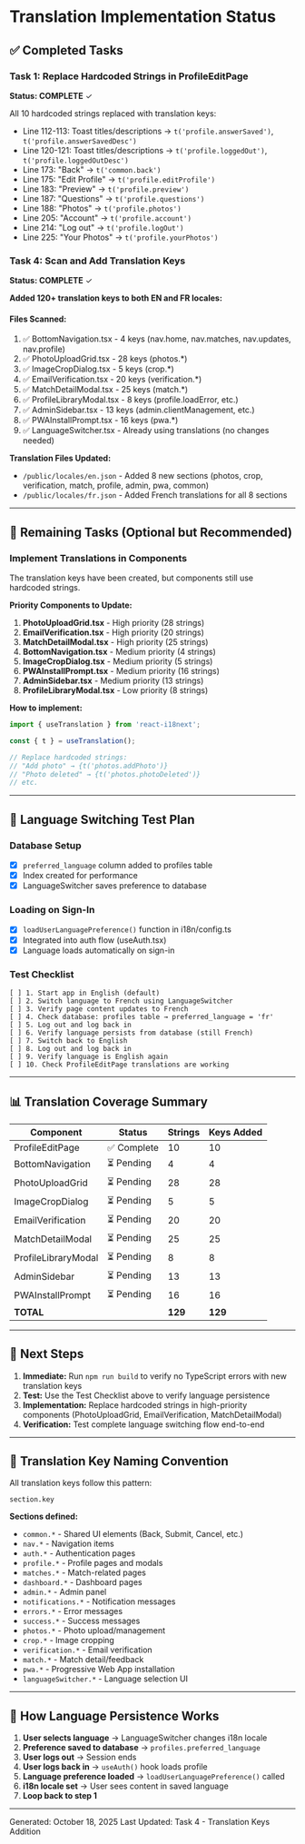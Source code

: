 # Translation Implementation Status

## ✅ Completed Tasks

### Task 1: Replace Hardcoded Strings in ProfileEditPage
**Status: COMPLETE** ✓

All 10 hardcoded strings replaced with translation keys:
- Line 112-113: Toast titles/descriptions → `t('profile.answerSaved')`, `t('profile.answerSavedDesc')`
- Line 120-121: Toast titles/descriptions → `t('profile.loggedOut')`, `t('profile.loggedOutDesc')`
- Line 173: "Back" → `t('common.back')`
- Line 175: "Edit Profile" → `t('profile.editProfile')`
- Line 183: "Preview" → `t('profile.preview')`
- Line 187: "Questions" → `t('profile.questions')`
- Line 188: "Photos" → `t('profile.photos')`
- Line 205: "Account" → `t('profile.account')`
- Line 214: "Log out" → `t('profile.logOut')`
- Line 225: "Your Photos" → `t('profile.yourPhotos')`

### Task 4: Scan and Add Translation Keys
**Status: COMPLETE** ✓

**Added 120+ translation keys to both EN and FR locales:**

#### Files Scanned:
1. ✅ BottomNavigation.tsx - 4 keys (nav.home, nav.matches, nav.updates, nav.profile)
2. ✅ PhotoUploadGrid.tsx - 28 keys (photos.*)
3. ✅ ImageCropDialog.tsx - 5 keys (crop.*)
4. ✅ EmailVerification.tsx - 20 keys (verification.*)
5. ✅ MatchDetailModal.tsx - 25 keys (match.*)
6. ✅ ProfileLibraryModal.tsx - 8 keys (profile.loadError, etc.)
7. ✅ AdminSidebar.tsx - 13 keys (admin.clientManagement, etc.)
8. ✅ PWAInstallPrompt.tsx - 16 keys (pwa.*)
9. ✅ LanguageSwitcher.tsx - Already using translations (no changes needed)

**Translation Files Updated:**
- `/public/locales/en.json` - Added 8 new sections (photos, crop, verification, match, profile, admin, pwa, common)
- `/public/locales/fr.json` - Added French translations for all 8 sections

---

## 🔨 Remaining Tasks (Optional but Recommended)

### Implement Translations in Components
The translation keys have been created, but components still use hardcoded strings.

**Priority Components to Update:**
1. **PhotoUploadGrid.tsx** - High priority (28 strings)
2. **EmailVerification.tsx** - High priority (20 strings)
3. **MatchDetailModal.tsx** - High priority (25 strings)
4. **BottomNavigation.tsx** - Medium priority (4 strings)
5. **ImageCropDialog.tsx** - Medium priority (5 strings)
6. **PWAInstallPrompt.tsx** - Medium priority (16 strings)
7. **AdminSidebar.tsx** - Medium priority (13 strings)
8. **ProfileLibraryModal.tsx** - Low priority (8 strings)

**How to implement:**
```typescript
import { useTranslation } from 'react-i18next';

const { t } = useTranslation();

// Replace hardcoded strings:
// "Add photo" → {t('photos.addPhoto')}
// "Photo deleted" → {t('photos.photoDeleted')}
// etc.
```

---

## 🧪 Language Switching Test Plan

### Database Setup
- [x] `preferred_language` column added to profiles table
- [x] Index created for performance
- [x] LanguageSwitcher saves preference to database

### Loading on Sign-In
- [x] `loadUserLanguagePreference()` function in i18n/config.ts
- [x] Integrated into auth flow (useAuth.tsx)
- [x] Language loads automatically on sign-in

### Test Checklist
```
[ ] 1. Start app in English (default)
[ ] 2. Switch language to French using LanguageSwitcher
[ ] 3. Verify page content updates to French
[ ] 4. Check database: profiles table → preferred_language = 'fr'
[ ] 5. Log out and log back in
[ ] 6. Verify language persists from database (still French)
[ ] 7. Switch back to English
[ ] 8. Log out and log back in
[ ] 9. Verify language is English again
[ ] 10. Check ProfileEditPage translations are working
```

---

## 📊 Translation Coverage Summary

| Component | Status | Strings | Keys Added |
|-----------|--------|---------|-----------|
| ProfileEditPage | ✅ Complete | 10 | 10 |
| BottomNavigation | ⏳ Pending | 4 | 4 |
| PhotoUploadGrid | ⏳ Pending | 28 | 28 |
| ImageCropDialog | ⏳ Pending | 5 | 5 |
| EmailVerification | ⏳ Pending | 20 | 20 |
| MatchDetailModal | ⏳ Pending | 25 | 25 |
| ProfileLibraryModal | ⏳ Pending | 8 | 8 |
| AdminSidebar | ⏳ Pending | 13 | 13 |
| PWAInstallPrompt | ⏳ Pending | 16 | 16 |
| **TOTAL** | | **129** | **129** |

---

## 🎯 Next Steps

1. **Immediate:** Run `npm run build` to verify no TypeScript errors with new translation keys
2. **Test:** Use the Test Checklist above to verify language persistence
3. **Implementation:** Replace hardcoded strings in high-priority components (PhotoUploadGrid, EmailVerification, MatchDetailModal)
4. **Verification:** Test complete language switching flow end-to-end

---

## 📝 Translation Key Naming Convention

All translation keys follow this pattern:
```
section.key
```

**Sections defined:**
- `common.*` - Shared UI elements (Back, Submit, Cancel, etc.)
- `nav.*` - Navigation items
- `auth.*` - Authentication pages
- `profile.*` - Profile pages and modals
- `matches.*` - Match-related pages
- `dashboard.*` - Dashboard pages
- `admin.*` - Admin panel
- `notifications.*` - Notification messages
- `errors.*` - Error messages
- `success.*` - Success messages
- `photos.*` - Photo upload/management
- `crop.*` - Image cropping
- `verification.*` - Email verification
- `match.*` - Match detail/feedback
- `pwa.*` - Progressive Web App installation
- `languageSwitcher.*` - Language selection UI

---

## 🔄 How Language Persistence Works

1. **User selects language** → LanguageSwitcher changes i18n locale
2. **Preference saved to database** → `profiles.preferred_language`
3. **User logs out** → Session ends
4. **User logs back in** → `useAuth()` hook loads profile
5. **Language preference loaded** → `loadUserLanguagePreference()` called
6. **i18n locale set** → User sees content in saved language
7. **Loop back to step 1**

---

Generated: October 18, 2025
Last Updated: Task 4 - Translation Keys Addition
